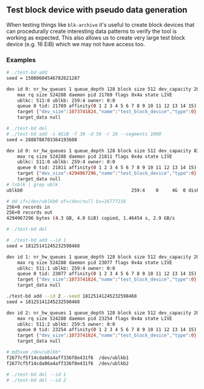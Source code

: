 
## Test block device with pseudo data generation

When testing things like `blk-archive` it's useful to create block devices that can procedurally create interesting
data patterns to verify the tool is working as expected.  This also allows us to create very large test block device
(e.g. 16 EiB) which we may not have access too.

### Examples
```bash
# ./test-bd add
seed = 15080604546782621287

dev id 0: nr_hw_queues 1 queue_depth 128 block size 512 dev_capacity 2097152
	max rq size 524288 daemon pid 21769 flags 0x4a state LIVE
	ublkc: 511:0 ublkb: 259:4 owner: 0:0
	queue 0 tid: 21769 affinity(0 1 2 3 4 5 6 7 8 9 10 11 12 13 14 15)
	target {"dev_size":1073741824,"name":"test_block_device","type":0}
	target_data null

# ./test-bd del
# ./test-bd add -s 4GiB -f 30 -d 50 -r 20 --segments 1000
seed = 2888788703364193608

dev id 0: nr_hw_queues 1 queue_depth 128 block size 512 dev_capacity 8388608
	max rq size 524288 daemon pid 21811 flags 0x4a state LIVE
	ublkc: 511:0 ublkb: 259:4 owner: 0:0
	queue 0 tid: 21811 affinity(0 1 2 3 4 5 6 7 8 9 10 11 12 13 14 15)
	target {"dev_size":4294967296,"name":"test_block_device","type":0}
	target_data null
# lsblk | grep ublk
ublkb0                                        259:4    0     4G  0 disk

# dd if=/dev/ublkb0 of=/dev/null bs=16777216
256+0 records in
256+0 records out
4294967296 bytes (4.3 GB, 4.0 GiB) copied, 1.46454 s, 2.9 GB/s

# ./test-bd del

# ./test-bd add --id 1
seed = 18125141245232598468

dev id 1: nr_hw_queues 1 queue_depth 128 block size 512 dev_capacity 2097152
	max rq size 524288 daemon pid 23077 flags 0x4a state LIVE
	ublkc: 511:1 ublkb: 259:4 owner: 0:0
	queue 0 tid: 23077 affinity(0 1 2 3 4 5 6 7 8 9 10 11 12 13 14 15)
	target {"dev_size":1073741824,"name":"test_block_device","type":0}
	target_data null

./test-bd add --id 2 --seed 18125141245232598468
seed = 18125141245232598468

dev id 2: nr_hw_queues 1 queue_depth 128 block size 512 dev_capacity 2097152
	max rq size 524288 daemon pid 23254 flags 0x4a state LIVE
	ublkc: 511:2 ublkb: 259:5 owner: 0:0
	queue 0 tid: 23254 affinity(0 1 2 3 4 5 6 7 8 9 10 11 12 13 14 15)
	target {"dev_size":1073741824,"name":"test_block_device","type":0}
	target_data null

# md5sum /dev/ublkb*
f2677cf5f14cda86a4aff336f8e431f6  /dev/ublkb1
f2677cf5f14cda86a4aff336f8e431f6  /dev/ublkb2

# ./test-bd del --id 1
# ./test-bd del --id 2

```
